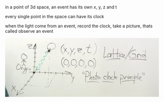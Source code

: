 in a point of 3d space, an event has its own x, y, z and t

every single point in the space can have its clock

when the light come from an event, record the clock, take a picture, thats called observe an event

![](2023-07-02-15-06-35.png)